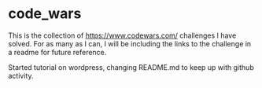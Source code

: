 # code_wars

This is the collection of https://www.codewars.com/ challenges I have solved. For as many as I can, I will be including the links to the challenge in a readme for future reference.

Started tutorial on wordpress, changing README.md to keep up with github activity.
